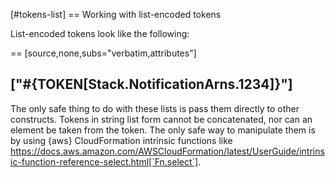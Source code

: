 [#tokens-list]
== Working with list-encoded tokens

List-encoded tokens look like the following:

== [source,none,subs="verbatim,attributes"]

["#{TOKEN[Stack.NotificationArns.1234]}"]
---

The only safe thing to do with these lists is pass them directly to other constructs. Tokens in string list form cannot be concatenated, nor can an element be taken from the token. The only safe way to manipulate them is by using \{aws} CloudFormation intrinsic functions like  https://docs.aws.amazon.com/AWSCloudFormation/latest/UserGuide/intrinsic-function-reference-select.html[`Fn.select`].

